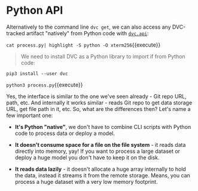 # Python API

Alternatively to the command line `dvc get`, we can also access any DVC-tracked
artifact "natively" from Python code with
[`dvc.api`](https://dvc.org/doc/api-reference):

`cat process.py| highlight -S python -O xterm256`{{execute}}

> We need to install DVC as a Python library to import if from Python code:

`pip3 install --user dvc`

`python3 process.py`{{execute}}

Yes, the interface is similar to the one we've seen already - Git repo URL,
path, etc. And internally it works similar - reads Git repo to get data storage
URL, get file path in it, etc. So, what are the differences then? Let's name a
few important one:

- **It's Python "native"**, we don't have to combine CLI scripts with Python
  code to process data or deploy a model.

- **It doesn't consume space for a file on the file system** - it reads data
  directly into memory, yay! If you want to process a large dataset or deploy a
  huge model you don't have to keep it on the disk.

- **It reads data lazily** - it doesn't allocate a huge array internally to hold
  the data, instead it streams it from the remote storage. Means, you can
  process a huge dataset with a very low memory footprint.
